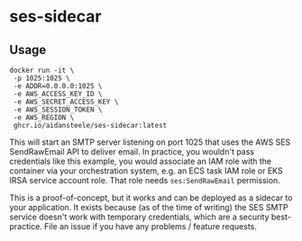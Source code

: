# ses-sidecar

## Usage

```
docker run -it \
 -p 1025:1025 \
 -e ADDR=0.0.0.0:1025 \
 -e AWS_ACCESS_KEY_ID \
 -e AWS_SECRET_ACCESS_KEY \
 -e AWS_SESSION_TOKEN \
 -e AWS_REGION \
 ghcr.io/aidansteele/ses-sidecar:latest
```

This will start an SMTP server listening on port 1025 that uses the AWS SES
SendRawEmail API to deliver email. In practice, you wouldn't pass credentials
like this example, you would associate an IAM role with the container via your 
orchestration system, e.g. an ECS task IAM role or EKS IRSA service account role. 
That role needs `ses:SendRawEmail` permission.

This is a proof-of-concept, but it works and can be deployed as a sidecar to
your application. It exists because (as of the time of writing) the SES SMTP 
service doesn't work with temporary credentials, which are a security best-practice.
File an issue if you have any problems / feature requests.
